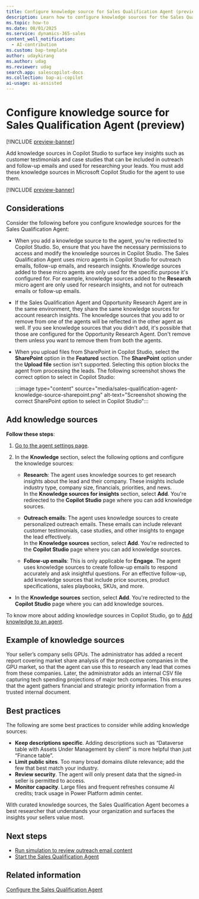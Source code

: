 ```yaml
---
title: Configure knowledge source for Sales Qualification Agent (preview)
description: Learn how to configure knowledge sources for the Sales Qualification Agent in Dynamics 365 Sales.
ms.topic: how-to 
ms.date: 08/01/2025
ms.service: dynamics-365-sales
content_well_notification:
  - AI-contribution
ms.custom: bap-template
author: udaykirang
ms.author: udag
ms.reviewer: udag
search.app: salescopilot-docs
ms.collection: bap-ai-copilot
ai-usage: ai-assisted
---
```


# Configure knowledge source for Sales Qualification Agent (preview)

[!INCLUDE [preview-banner](~/../shared-content/shared/preview-includes/preview-banner.md)]

Add knowledge sources in Copilot Studio to surface key insights such as customer testimonials and case studies that can be included in outreach and follow-up emails and used for researching your leads. You must add these knowledge sources in Microsoft Copilot Studio for the agent to use them.  

[!INCLUDE [preview-banner](~/../shared-content/shared/preview-includes/preview-note-d365.md)]

## Considerations

Consider the following before you configure knowledge sources for the Sales Qualification Agent:

- When you add a knowledge source to the agent, you're redirected to Copilot Studio. So, ensure that you have the necessary permissions to access and modify the knowledge sources in Copilot Studio. The Sales Qualification Agent uses micro agents in Copilot Studio for outreach emails, follow-up emails, and research insights. Knowledge sources added to these micro agents are only used for the specific purpose it's configured for. For example, knowledge sources added to the **Research** micro agent are only used for research insights, and not for outreach emails or follow-up emails.

- If the Sales Qualification Agent and Opportunity Research Agent are in the same environment, they share the same knowledge sources for account research insights. The knowledge sources that you add to or remove from one of the agents will be reflected in the other agent as well. If you see knowledge sources that you didn't add, it's possible that those are configured for the Opportunity Research Agent. Don't remove them unless you want to remove them from both the agents.

- When you upload files from SharePoint in Copilot Studio, select the **SharePoint** option in the **Featured** section. The **SharePoint** option under the **Upload file** section isn't supported. Selecting this option blocks the agent from processing the leads. The following screenshot shows the correct option to select in Copilot Studio:

   :::image type="content" source="media/sales-qualification-agent-knowledge-source-sharepoint.png" alt-text="Screenshot showing the correct SharePoint option to select in Copilot Studio":::

## Add knowledge sources

**Follow these steps**:

1. [Go to the agent settings page](open-sales-qualification-agent-settings.md).  

1. In the **Knowledge** section, select the following options and configure the knowledge sources:  
    - **Research**: The agent uses knowledge sources to get research insights about the lead and their company. These insights include industry type, company size, financials, priorities, and news.  
        In the **Knowledge sources for insights** section, select **Add**. You're redirected to the **Copilot Studio** page where you can add knowledge sources.  

    - **Outreach emails**: The agent uses knowledge sources to create personalized outreach emails. These emails can include relevant customer testimonials, case studies, and other insights to engage the lead effectively.  
        In the **Knowledge sources** section, select **Add**. You're redirected to the **Copilot Studio** page where you can add knowledge sources. 
    - **Follow-up emails**: This is only applicable for **Engage**. The agent uses knowledge sources to create follow-up emails to respond accurately and ask insightful questions. For an effective follow-up, add knowledge sources that include price sources, product specifications, sales playbooks, SKUs, and more.  
- In the **Knowledge sources** section, select **Add**. You're redirected to the **Copilot Studio** page where you can add knowledge sources.  

To know more about adding knowledge sources in Copilot Studio, go to [Add knowledge to an agent](/microsoft-copilot-studio/knowledge-add-existing-copilot).

## Example of knowledge sources

Your seller’s company sells GPUs. The administrator has added a recent report covering market share analysis of the prospective companies in the GPU market, so that the agent can use this to research any lead that comes from these companies.
Later, the administrator adds an internal CSV file capturing tech spending projections of major tech companies. This ensures that the agent gathers financial and strategic priority information from a trusted internal document.

## Best practices

The following are some best practices to consider while adding knowledge sources:

- **Keep descriptions specific**. Adding descriptions such as “Dataverse table with Assets Under Management by client” is more helpful than just “Finance table”.  
- **Limit public sites**. Too many broad domains dilute relevance; add the few that best match your industry.  
- **Review security**. The agent will only present data that the signed-in seller is permitted to access.  
- **Monitor capacity**. Large files and frequent refreshes consume AI credits; track usage in Power Platform admin center.  

With curated knowledge sources, the Sales Qualification Agent becomes a best researcher that understands your organization and surfaces the insights your sellers value most.

## Next steps

- [Run simulation to review outreach email content](run-simulation-sqa-outreach-email.md)
- [Start the Sales Qualification Agent](start-sales-qualification-agent.md)

## Related information

[Configure the Sales Qualification Agent](configure-sales-qualification-agent.md)
